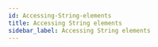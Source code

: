 ```yaml
---
id: Accessing-String-elements
title: Accessing String elements
sidebar_label: Accessing String elements
---
```



#
